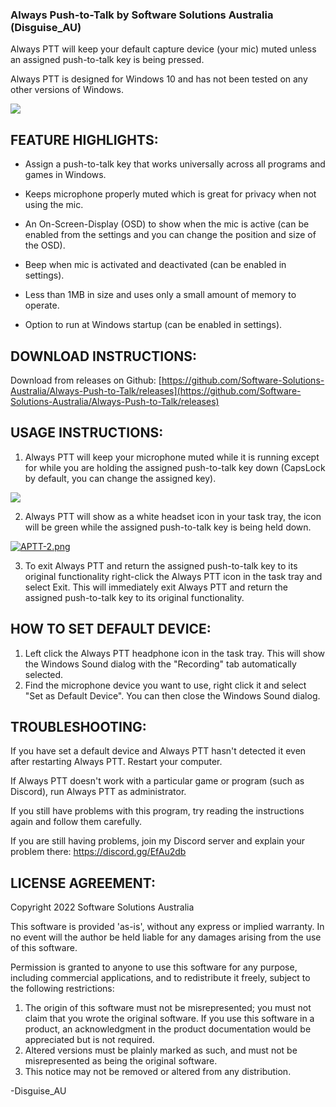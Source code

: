 ### Always Push-to-Talk by Software Solutions Australia (Disguise_AU)

Always PTT will keep your default capture device (your mic) muted unless an assigned push-to-talk key is being pressed.

Always PTT is designed for Windows 10 and has not been tested on any other versions of Windows.

[![](https://i.postimg.cc/y8K0vT1h/APTT-2-2-7-1.png)](https://postimg.cc/ZCf9qpy0)


## FEATURE HIGHLIGHTS:

* Assign a push-to-talk key that works universally across all programs and games in Windows.

* Keeps microphone properly muted which is great for privacy when not using the mic.

* An On-Screen-Display (OSD) to show when the mic is active (can be enabled from the settings and you can change the position and size of the OSD).

* Beep when mic is activated and deactivated (can be enabled in settings).

* Less than 1MB in size and uses only a small amount of memory to operate.

* Option to run at Windows startup (can be enabled in settings).


## DOWNLOAD INSTRUCTIONS:

Download from releases on Github: 
[https://github.com/Software-Solutions-Australia/Always-Push-to-Talk/releases](https://github.com/Software-Solutions-Australia/Always-Push-to-Talk/releases)


## USAGE INSTRUCTIONS:

1. Always PTT will keep your microphone muted while it is running except for while you are holding the assigned push-to-talk key down (CapsLock by default, you can change the assigned key).

[![](https://i.postimg.cc/sDp952FN/capslock.png)](https://postimg.cc/Ln81p28t)

2. Always PTT will show as a white headset icon in your task tray, the icon will be green while the assigned push-to-talk key is being held down.

[![APTT-2.png](https://i.postimg.cc/prdbzSr0/APTT-2.png)](https://postimg.cc/dkgxK48d)

3. To exit Always PTT and return the assigned push-to-talk key to its original functionality right-click the Always PTT icon in the task tray and select Exit. This will immediately exit Always PTT and return the assigned push-to-talk key to its original functionality.


## HOW TO SET DEFAULT DEVICE:

1. Left click the Always PTT headphone icon in the task tray. This will show the Windows Sound dialog with the "Recording" tab automatically selected.
2. Find the microphone device you want to use, right click it and select "Set as Default Device". You can then close the Windows Sound dialog.


## TROUBLESHOOTING:

If you have set a default device and Always PTT hasn't detected it even after restarting Always PTT. Restart your computer.

If Always PTT doesn't work with a particular game or program (such as Discord), run Always PTT as administrator.

If you still have problems with this program, try reading the instructions again and follow them carefully.

If you are still having problems, join my Discord server and explain your problem there: https://discord.gg/EfAu2db


## LICENSE AGREEMENT:

Copyright 2022 Software Solutions Australia

This software is provided 'as-is', without any express or implied warranty. In no event will the author be held liable for any damages arising from the use of this software.

Permission is granted to anyone to use this software for any purpose, including commercial applications, and to redistribute it freely, subject to the following restrictions:

1. The origin of this software must not be misrepresented; you must not claim that you wrote the original software.
   If you use this software in a product, an acknowledgment in the product documentation would be appreciated but is not required.
2. Altered versions must be plainly marked as such, and must not be misrepresented as being the original software.
3. This notice may not be removed or altered from any distribution.


-Disguise_AU
